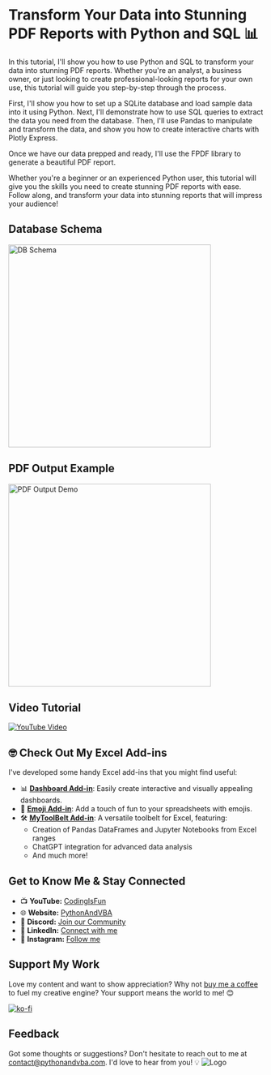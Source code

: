 # Transform Your Data into Stunning PDF Reports with Python and SQL 📊
In this tutorial, I'll show you how to use Python and SQL to transform your data into stunning PDF reports. Whether you're an analyst, a business owner, or just looking to create professional-looking reports for your own use, this tutorial will guide you step-by-step through the process.

First, I'll show you how to set up a SQLite database and load sample data into it using Python. Next, I'll demonstrate how to use SQL queries to extract the data you need from the database. Then, I'll use Pandas to manipulate and transform the data, and show you how to create interactive charts with Plotly Express.

Once we have our data prepped and ready, I'll use the FPDF library to generate a beautiful PDF report.

Whether you're a beginner or an experienced Python user, this tutorial will give you the skills you need to create stunning PDF reports with ease. Follow along, and transform your data into stunning reports that will impress your audience!

## Database Schema
<img src="sales_db_schema.png" width="400" alt="DB Schema">

## PDF Output Example
<img src="pdf_output_demo.png" width="400" alt="PDF Output Demo">

## Video Tutorial
[![YouTube Video](https://img.youtube.com/vi/LQywWpDoH9s/0.jpg)](https://youtu.be/LQywWpDoH9s)



## 🤓 Check Out My Excel Add-ins
I've developed some handy Excel add-ins that you might find useful:

- 📊 **[Dashboard Add-in](https://pythonandvba.com/grafly)**: Easily create interactive and visually appealing dashboards.
- 🤪 **[Emoji Add-in](https://pythonandvba.com/emojify)**: Add a touch of fun to your spreadsheets with emojis.
- 🛠️ **[MyToolBelt Add-in](https://pythonandvba.com/mytoolbelt)**: A versatile toolbelt for Excel, featuring:
  - Creation of Pandas DataFrames and Jupyter Notebooks from Excel ranges
  - ChatGPT integration for advanced data analysis
  - And much more!


## Get to Know Me & Stay Connected
- 📺 **YouTube:** [CodingIsFun](https://youtube.com/c/CodingIsFun)
- 🌐 **Website:** [PythonAndVBA](https://pythonandvba.com)
- 💬 **Discord:** [Join our Community](https://pythonandvba.com/discord)
- 💼 **LinkedIn:** [Connect with me](https://www.linkedin.com/in/sven-bosau/)
- 📸 **Instagram:** [Follow me](https://www.instagram.com/codingisfun_official/)

## Support My Work
Love my content and want to show appreciation? Why not [buy me a coffee](https://pythonandvba.com/coffee-donation) to fuel my creative engine? Your support means the world to me! 😊

[![ko-fi](https://ko-fi.com/img/githubbutton_sm.svg)](https://pythonandvba.com/coffee-donation)

## Feedback
Got some thoughts or suggestions? Don't hesitate to reach out to me at contact@pythonandvba.com. I'd love to hear from you! 💡
![Logo](https://www.pythonandvba.com/banner-img)
